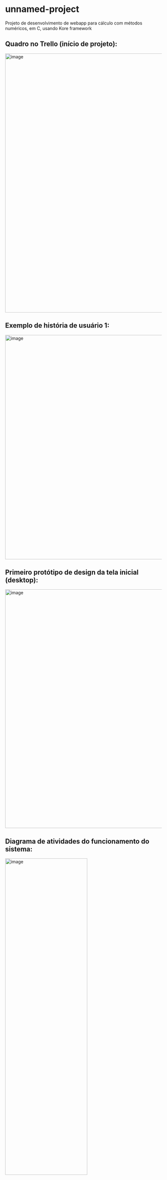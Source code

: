 # unnamed-project

Projeto de desenvolvimento de webapp para cálculo com métodos numéricos, em C, usando Kore framework

## Quadro no Trello (início de projeto):
<img width="1919" height="830" alt="image" src="https://github.com/user-attachments/assets/78fd5b64-c280-4e51-abc3-d495f4c4316c" />

## Exemplo de história de usuário 1:
<img width="770" height="719" alt="image" src="https://github.com/user-attachments/assets/1c14892d-b756-41a2-990e-424dea106262" />

## Primeiro protótipo de design da tela inicial (desktop):
<img width="1074" height="765" alt="image" src="https://github.com/user-attachments/assets/a20e0a1c-3608-49ae-9618-0cec2fbccb05" />

## Diagrama de atividades do funcionamento do sistema:
<img width="264" height="1014" alt="image" src="https://github.com/user-attachments/assets/b7f3ea2d-a5fb-4d7a-9b65-0c1edff97a35" />
